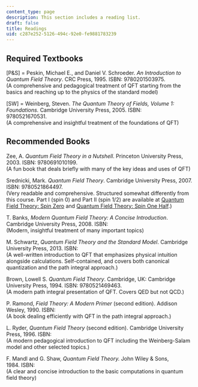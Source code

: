 ```yaml
---
content_type: page
description: This section includes a reading list.
draft: false
title: Readings
uid: c287e252-5126-494c-92e0-fe9881783239
---
```

## Required Textbooks

\[P&S\] = Peskin, Michael E., and Daniel V. Schroeder. *An Introduction to Quantum Field Theory*. CRC Press, 1995. ISBN: 9780201503975.                    
(A comprehensive and pedagogical treatment of QFT starting from the basics and reaching up to the physics of the standard model)

\[SW\] = Weinberg, Steven. *The Quantum Theory of Fields, Volume 1: Foundations.* Cambridge University Press, 2005. ISBN: 9780521670531.                    
(A comprehensive and insightful treatment of the foundations of QFT)

## Recommended Books

Zee, A. *Quantum Field Theory in a Nutshell*. Princeton University Press, 2003. ISBN: 9780691010199.           
(A fun book that deals briefly with many of the key ideas and uses of QFT)

Srednicki, Mark. *Quantum Field Theory*. Cambridge University Press, 2007.  ISBN: 9780521864497.          
(Very readable and comprehensive. Structured somewhat differently from this course. Part I (spin 0) and Part II (spin 1/2) are available at [Quantum Field Theory: Spin Zero](https://arxiv.org/abs/hep-th/0409035) and [Quantum Field Theory: Spin One Half](https://arxiv.org/abs/hep-th/0409036).)

T. Banks, *Modern Quantum Field Theory: A Concise Introduction*. Cambridge University Press, 2008. ISBN:    
(Modern, insightful treatment of many important topics)

M. Schwartz, *Quantum Field Theory and the Standard Model*. Cambridge University Press, 2013. ISBN:    
(A well-written introduction to QFT that emphasizes physical intuition alongside calculations. Self-contained, and covers both canonical quantization and the path integral approach.)

Brown, Lowell S. *Quantum Field Theory*. Cambridge, UK: Cambridge University Press, 1994. ISBN: 9780521469463.      
(A modern path integral presentation of QFT. Covers QED but not QCD.)

P. Ramond, *Field Theory: A Modern Primer* (second edition). Addison Wesley, 1990. ISBN:       
(A book dealing efficiently with QFT in the path integral approach.)

L. Ryder, *Quantum Field Theory* (second edition). Cambridge University Press, 1996. ISBN:    
(A modern pedagogical introduction to QFT including the Weinberg-Salam model and other selected topics.)

F. Mandl and G. Shaw, *Quantum Field Theory.* John Wiley & Sons, 1984. ISBN:   
(A clear and concise introduction to the basic computations in quantum field theory)